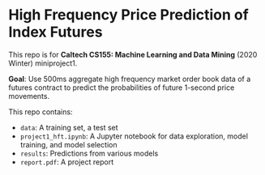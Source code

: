 # High Frequency Price Prediction of Index Futures

This repo is for **Caltech CS155: Machine Learning and Data Mining** (2020 Winter) miniproject1. 

**Goal**: Use 500ms aggregate high frequency market order book data of a futures contract to predict the probabilities of future 1-second price movements.

This repo contains: 
- `data`: A training set, a test set
- `project1_hft.ipynb`: A Jupyter notebook for data exploration, model training, and model selection
- `results`: Predictions from various models
- `report.pdf`: A project report
